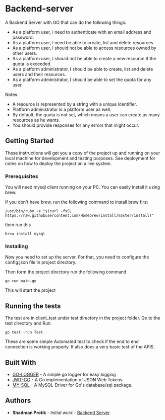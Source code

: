 # Backend-server
A Backend Server with GO that can do the following things:
* As a platform user, I need to authenticate with an email address and password.
* As a platform user, I need be able to create, list and delete resources.
* As a platform user, I should not be able to access resources owned by other users.
* As a platform user, I should not be able to create a new resource if the quota is
 exceeded.
* As a platform administrator, I should be able to create, list and delete users and their
 resources.
* As a platform administrator, I should be able to set the quota for any user.

Notes
* A resource is represented by a string with a unique identifier.
* Platform administrator is a platform user as well.
* By default, the quota is not set, which means a user can create as many resources as
he wants.
* You should provide responses for any errors that might occur.
## Getting Started

These instructions will get you a copy of the project up and running on your local machine for development and testing purposes. See deployment for notes on how to deploy the project on a live system.

### Prerequisites

You will need mysql client running on your PC. You can easily install it
using brew.

If you don't have brew, run the following command to install brew first

```
/usr/bin/ruby -e "$(curl -fsSL https://raw.githubusercontent.com/Homebrew/install/master/install)"
```

then run this

```
brew install mysql
```



### Installing

Now you need to set up the server. For that, you need to configure the 
config.json file in project directory.


Then form the project directory run the following command

```
go run main.go
```

This will start the project 

## Running the tests

The test are in client_test under test directory in the project folder.
Go to the test directory and Run:
```
go test -run Test
```
These are some simple Automated test to check if the end to end connection
is working properly. 
It also does a very basic test of the APIS.


## Built With

* [GO-LOGGER](https://github.com/apsdehal/go-logger) - A simple go logger for easy logging
* [JWT-GO](https://github.com/dgrijalva/jwt-go) - A Go implementation of  JSON Web Tokens
* [MY-SQL](https://github.com/go-sql-driver/mysql) - A MySQL-Driver for Go's database/sql package.


## Authors

* **Shadman Protik** - *Initial work* - [Backend Server](https://github.com/kitorp/backend-server)


